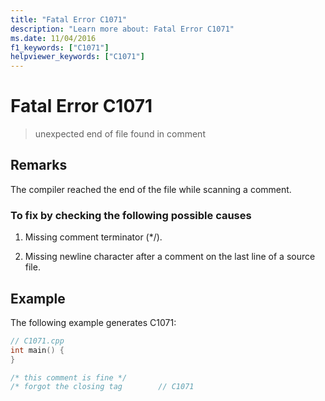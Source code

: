 ```yaml
---
title: "Fatal Error C1071"
description: "Learn more about: Fatal Error C1071"
ms.date: 11/04/2016
f1_keywords: ["C1071"]
helpviewer_keywords: ["C1071"]
---
```

# Fatal Error C1071

> unexpected end of file found in comment

## Remarks

The compiler reached the end of the file while scanning a comment.

### To fix by checking the following possible causes

1. Missing comment terminator (*/).

1. Missing newline character after a comment on the last line of a source file.

## Example

The following example generates C1071:

```cpp
// C1071.cpp
int main() {
}

/* this comment is fine */
/* forgot the closing tag        // C1071
```
